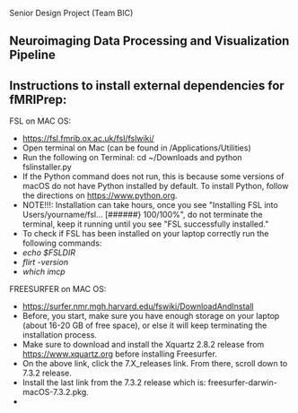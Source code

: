 Senior Design Project (Team BIC)
## Neuroimaging Data Processing and Visualization Pipeline


## Instructions to install external dependencies for fMRIPrep:
 FSL on MAC OS:
 * https://fsl.fmrib.ox.ac.uk/fsl/fslwiki/
 * Open terminal on Mac (can be found in /Applications/Utilities)
 * Run the following on Terminal: cd ~/Downloads and python fslinstaller.py
 * If the Python command does not run, this is because some versions of macOS do not have Python installed by default. To install Python, follow the directions on https://www.python.org.
 * NOTE!!!: Installation can take hours, once you see "Installing FSL into Users/yourname/fsl... [######} 100/100%", do not terminate the terminal, keep it running until you see "FSL successfully installed."
 * To check if FSL has been installed on your laptop correctly run the following commands:
 * *echo $FSLDIR*
 * *flirt -version*
 * *which imcp*


 FREESURFER on MAC OS:
 * https://surfer.nmr.mgh.harvard.edu/fswiki/DownloadAndInstall
 * Before, you start, make sure you have enough storage on your laptop (about 16-20 GB of free space), or else it will keep terminating the installation process.
 * Make sure to download and install the Xquartz 2.8.2 release from https://www.xquartz.org before installing Freesurfer.
 * On the above link, click the 7.X_releases link. From there, scroll down to 7.3.2 release.
 * Install the last link from the 7.3.2 release which is: freesurfer-darwin-macOS-7.3.2.pkg.
 * 


